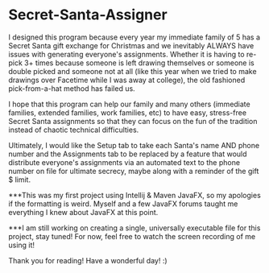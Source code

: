 # Secret-Santa-Assigner

I designed this program because every year my immediate family of 5 has a Secret Santa gift exchange for Christmas and we inevitably ALWAYS have issues with generating everyone's assignments. Whether it is having to re-pick 3+ times because someone is left drawing themselves or someone is double picked and someone not at all (like this year when we tried to make drawings over Facetime while I was away at college), the old fashioned pick-from-a-hat method has failed us.

I hope that this program can help our family and many others (immediate families, extended families, work families, etc) to have easy, stress-free Secret Santa assignments so that they can focus on the fun of the tradition instead of chaotic technical difficulties.

Ultimately, I would like the Setup tab to take each Santa's name AND phone number and the Assignments tab to be replaced by a feature that would distribute everyone's assignments via an automated text to the phone number on file for ultimate secrecy, maybe along with a reminder of the gift $ limit.

***This was my first project using Intellij & Maven JavaFX, so my apologies if the formatting is weird. Myself and a few JavaFX forums taught me everything I knew about JavaFX at this point.

***I am still working on creating a single, universally executable file for this project, stay tuned! For now, feel free to watch the screen recording of me using it!

Thank you for reading! Have a wonderful day! :)
